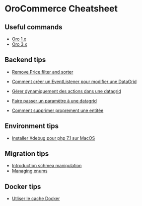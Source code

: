OroCommerce Cheatsheet
======================

Useful commands
-------------------------

* [Oro 1.x](command/oro1.md)
* [Oro 3.x](command/oro3.md)

Backend tips
------------

* [Remove Price filter and sorter](backend/remove-price-filter.md)
* [Comment créer un EventListener pour modifier une DataGrid](backend/event-listener-datagrid.md)
* [Gérer dynamiquement des actions dans une datagrid](backend/dynamic-action-datagrid.md)
* [Faire passer un paramètre à une datagrid](backend/pass-param-to-datagrid.md)

* [Comment supprimer proprement une entitée](backend/delete-entity.md)

Environment tips
------------

* [Installer Xdebug pour php 7.1 sur MacOS](environment/installer-xdebug-php71.md)


Migration tips
------------

* [Introduction schmea manipulation](migrations/introduction.md)
* [Managing enums](migrations/enum.md)

Docker tips
------------

* [Utliser le cache Docker](docker/use-cache.md)